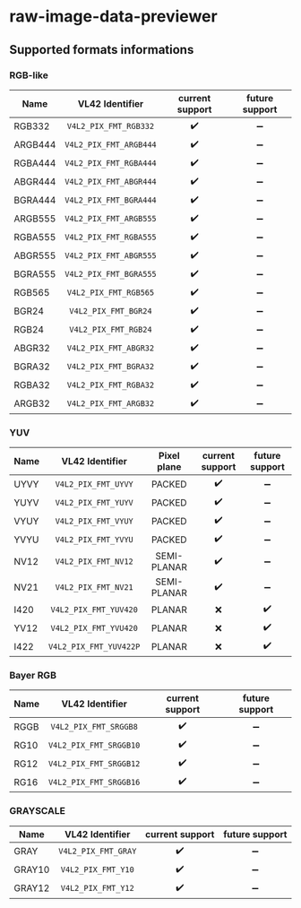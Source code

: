 # raw-image-data-previewer

## Supported formats informations

### RGB-like

| Name    |     VL42 Identifier    |   current support  |   future support   |
|---------|:----------------------:|:------------------:|:------------------:|
| RGB332  | `V4L2_PIX_FMT_RGB332`  | :heavy_check_mark: | :heavy_minus_sign: |
| ARGB444 | `V4L2_PIX_FMT_ARGB444` | :heavy_check_mark: | :heavy_minus_sign: |
| RGBA444 | `V4L2_PIX_FMT_RGBA444` | :heavy_check_mark: | :heavy_minus_sign: |
| ABGR444 | `V4L2_PIX_FMT_ABGR444` | :heavy_check_mark: | :heavy_minus_sign: |
| BGRA444 | `V4L2_PIX_FMT_BGRA444` | :heavy_check_mark: | :heavy_minus_sign: |
| ARGB555 | `V4L2_PIX_FMT_ARGB555` | :heavy_check_mark: | :heavy_minus_sign: |
| RGBA555 | `V4L2_PIX_FMT_RGBA555` | :heavy_check_mark: | :heavy_minus_sign: |
| ABGR555 | `V4L2_PIX_FMT_ABGR555` | :heavy_check_mark: | :heavy_minus_sign: |
| BGRA555 | `V4L2_PIX_FMT_BGRA555` | :heavy_check_mark: | :heavy_minus_sign: |
| RGB565  | `V4L2_PIX_FMT_RGB565`  | :heavy_check_mark: | :heavy_minus_sign: |
| BGR24   | `V4L2_PIX_FMT_BGR24`   | :heavy_check_mark: | :heavy_minus_sign: |
| RGB24   | `V4L2_PIX_FMT_RGB24`   | :heavy_check_mark: | :heavy_minus_sign: |
| ABGR32  | `V4L2_PIX_FMT_ABGR32`  | :heavy_check_mark: | :heavy_minus_sign: |
| BGRA32  | `V4L2_PIX_FMT_BGRA32`  | :heavy_check_mark: | :heavy_minus_sign: |
| RGBA32  | `V4L2_PIX_FMT_RGBA32`  | :heavy_check_mark: | :heavy_minus_sign: |
| ARGB32  | `V4L2_PIX_FMT_ARGB32`  | :heavy_check_mark: | :heavy_minus_sign: |

### YUV

| Name |     VL42 Identifier    | Pixel plane |   current support  |   future support   |
|------|:----------------------:|:-----------:|:------------------:|:------------------:|
| UYVY |   `V4L2_PIX_FMT_UYVY`  |    PACKED   | :heavy_check_mark: | :heavy_minus_sign: |
| YUYV |   `V4L2_PIX_FMT_YUYV`  |    PACKED   | :heavy_check_mark: | :heavy_minus_sign: |
| VYUY |   `V4L2_PIX_FMT_VYUY`  |    PACKED   | :heavy_check_mark: | :heavy_minus_sign: |
| YVYU |   `V4L2_PIX_FMT_YVYU`  |    PACKED   | :heavy_check_mark: | :heavy_minus_sign: |
| NV12 |   `V4L2_PIX_FMT_NV12`  | SEMI-PLANAR | :heavy_check_mark: | :heavy_minus_sign: |
| NV21 |   `V4L2_PIX_FMT_NV21`  | SEMI-PLANAR | :heavy_check_mark: | :heavy_minus_sign: |
| I420 |  `V4L2_PIX_FMT_YUV420` |    PLANAR   |         :x:        | :heavy_check_mark: |
| YV12 |  `V4L2_PIX_FMT_YVU420` |    PLANAR   |         :x:        | :heavy_check_mark: |
| I422 | `V4L2_PIX_FMT_YUV422P` |    PLANAR   |         :x:        | :heavy_check_mark: |

### Bayer RGB

| Name |     VL42 Identifier    |   current support  |   future support   |
|------|:----------------------:|:------------------:|:------------------:|
| RGGB |  `V4L2_PIX_FMT_SRGGB8` | :heavy_check_mark: | :heavy_minus_sign: |
| RG10 | `V4L2_PIX_FMT_SRGGB10` | :heavy_check_mark: | :heavy_minus_sign: |
| RG12 | `V4L2_PIX_FMT_SRGGB12` | :heavy_check_mark: | :heavy_minus_sign: |
| RG16 | `V4L2_PIX_FMT_SRGGB16` | :heavy_check_mark: | :heavy_minus_sign: |

### GRAYSCALE

| Name   |   VL42 Identifier   |   current support  |   future support   |
|--------|:-------------------:|:------------------:|:------------------:|
| GRAY   | `V4L2_PIX_FMT_GRAY` | :heavy_check_mark: | :heavy_minus_sign: |
| GRAY10 |  `V4L2_PIX_FMT_Y10` | :heavy_check_mark: | :heavy_minus_sign: |
| GRAY12 |  `V4L2_PIX_FMT_Y12` | :heavy_check_mark: | :heavy_minus_sign: |
